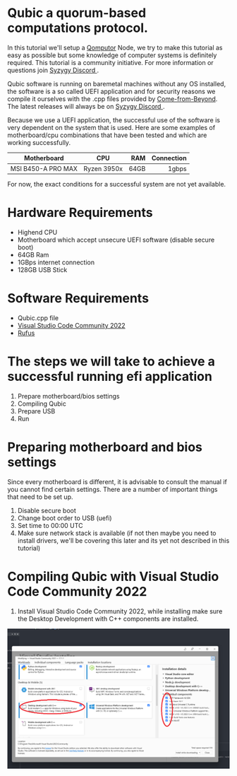 # Qubic a quorum-based computations protocol.

In this tutorial we'll setup a [Qomputor](https://www.computors.org/computing/qomputor "Qomputor") Node, we try to make this tutorial as easy as possible but some knowledge of computer systems is definitely required. This tutorial is a community initiative. For more information or questions join [Syzygy Discord ](https://discord.gg/2vDMR8m "Syzygy Discord").

Qubic software is running on baremetal machines without any OS installed, the software is a so called UEFI application and for security reasons we compile it ourselves with the .cpp files provided by [Come-from-Beyond](https://twitter.com/c___f___b "Twitter"). The latest releases will always be on [Syzygy Discord ](https://discord.gg/2vDMR8m "Syzygy Discord").

Because we use a UEFI application, the successful use of the software is very dependent on the system that is used. Here are some examples of motherboard/cpu combinations that have been tested and which are working successfully.

| Motherboard        | CPU         | RAM  | Connection |
| ------------------ |:-----------:| ----:| -------:   |
| MSI B450-A PRO MAX | Ryzen 3950x | 64GB | 1gbps      |

For now, the exact conditions for a successful system are not yet available. 

# Hardware Requirements
* Highend CPU
* Motherboard which accept unsecure UEFI software (disable secure boot)
* 64GB Ram
* 1GBps internet connection
* 128GB USB Stick

# Software Requirements
* Qubic.cpp file
* [Visual Studio Code Community 2022](https://visualstudio.microsoft.com/vs)
* [Rufus](https://rufus.ie)

# The steps we will take to achieve a successful running efi application

1. Prepare motherboard/bios settings
3. Compiling Qubic
4. Prepare USB
5. Run

# Preparing motherboard and bios settings 

Since every motherboard is different, it is advisable to consult the manual if you cannot find certain settings. There are a number of important things that need to be set up.

1. Disable secure boot
2. Change boot order to USB (uefi)
3. Set time to 00:00 UTC
4. Make sure network stack is available (if not then maybe you need to install drivers, we'll be covering this later and its yet not described in this tutorial)

# Compiling Qubic with Visual Studio Code Community 2022

1. Install Visual Studio Code Community 2022, while installing make sure the Desktop Development with C++ components are installed.

![alt text](sreenshots/qubic1.png)




